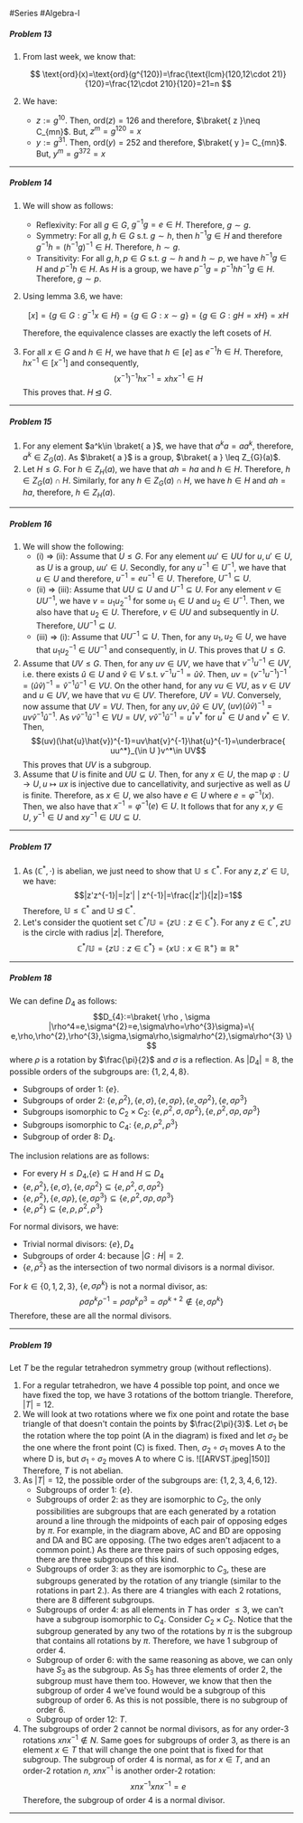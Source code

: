 #Series #Algebra-I 
##### Problem 13

1. From last week, we know that:
    
    $$ \text{ord}(x)=\text{ord}(g^{120})=\frac{\text{lcm}(120,12\cdot 21)}{120}=\frac{12\cdot 210}{120}=21=n $$

    
2. We have:
    
    - $z:=g^{10}$. Then, $\text{ord}(z)=126$ and therefore, $\braket{ z  }\neq C_{mn}$. But, $z^m=g^{120}=x$
    - $y:=g^{31}$. Then, $\text{ord}(y)=252$ and therefore, $\braket{ y  }= C_{mn}$. But, $y^m=g^{372}=x$

---

##### Problem 14

1. We will show as follows:
    
    - Reflexivity: For all $g\in G$, $g^{-1}g=e\in H$. Therefore, $g\sim g$.
    - Symmetry: For all $g,h\in G$ s.t. $g\sim h$, then $h^{-1}g\in H$ and therefore $g^{-1}h=(h^{-1}g)^{-1}\in H$. Therefore, $h\sim g$.
    - Transitivity: For all $g,h,p\in G$ s.t. $g\sim h$ and $h\sim p$, we have $h^{-1}g\in H$ and $p^{-1}h\in H$. As $H$ is a group, we have $p^{-1}g=p^{-1}hh^{-1}g\in H$. Therefore, $g\sim p$.
    
2. Using lemma 3.6, we have:
    
    $$ [x] =\{g\in G:g^{-1}x\in H\}=\{g\in G:x\sim g\}=\{g\in G:gH=xH\}=xH $$
    
    Therefore, the equivalence classes are exactly the left cosets of $H$.
    
3. For all $x\in G$ and $h\in H$, we have that $h\in [e]$ as $e^{-1}h\in H$. Therefore, $hx^{-1}\in[x^{-1}]$ and consequently, $$(x^{-1})^{-1}hx^{-1}=xhx^{-1}\in H$$ This proves that. $H\unlhd G$.

---

##### Problem 15

1. For any element $a^k\in \braket{ a  }$, we have that $a^ka=aa^k$, therefore, $a^k\in Z_{G}(a)$. As $\braket{ a  }$ is a group, $\braket{ a  } \leq Z_{G}(a)$.
2. Let $H\leq G$. For $h\in Z_{H}(a)$, we have that $ah=ha$ and $h\in H$. Therefore, $h\in Z_{G}(a)\cap H$. Similarly, for any $h\in Z_{G}(a)\cap H$, we have $h\in H$ and $ah=ha$, therefore, $h\in Z_{H}(a)$.

-----

##### Problem 16
1. We will show the following:
	- (i) => (ii): Assume that $U\leq G$. For any element $uu'\in UU$ for $u,u'\in U$, as $U$ is a group, $uu'\in U$. Secondly, for any $u^{-1}\in U^{-1}$, we have that $u\in U$ and therefore, $u^{-1}=eu^{-1}\in U$. Therefore, $U^{-1}\subseteq U$.
	- (ii) => (iii): Assume that $UU\subseteq U$ and $U^{-1}\subseteq U$. For any element $v\in UU^{-1}$, we have $v=u_{1}u_{2}^{-1}$ for some $u_{1}\in U$ and $u_{2}\in U^{-1}$. Then, we also have that $u_{2}\in U$. Therefore, $v\in UU$ and subsequently in $U$. Therefore, $UU^{-1}\subseteq U$.
	- (iii) => (i): Assume that $UU^{-1}\subseteq U$. Then, for any $u_{1},u_{2}\in U$, we have that $u_{1}u_{2}^{-1}\in UU^{-1}$ and consequently, in $U$. This proves that $U\leq G$.
2. Assume that $UV\leq G$. Then, for any $uv\in UV$, we have that $v^{-1}u^{-1}\in UV$, i.e. there exists $\hat{u}\in U$ and $\hat{v}\in V$ s.t. $v^{-1}u^{-1}=\hat{u}\hat{v}$. Then, $uv=(v^{-1}u^{-1})^{-1}=(\hat{u}\hat{v})^{-1}=\hat{v}^{-1}\hat{u}^{-1}\in VU$. On the other hand, for any $vu\in VU$, as $v\in UV$ and $u\in UV$, we have that $vu\in UV$. Therefore, $UV=VU$.
	Conversely, now assume that $UV=VU$. Then, for any $uv,\hat{u}\hat{v}\in UV$, $(uv)(\hat{u}\hat{v})^{-1}=uv\hat{v}^{-1}\hat{u}^{-1}$. As $v\hat{v}^{-1}\hat{u}^{-1}\in VU=UV$, $v\hat{v}^{-1}\hat{u}^{-1}=u^*v^*$ for $u^*\in U$ and $v^*\in V$. Then, 
	$$(uv)(\hat{u}\hat{v})^{-1}=uv\hat{v}^{-1}\hat{u}^{-1}=\underbrace{ uu^*}_{\in U  }v^*\in UV$$ 
	This proves that $UV$ is a subgroup.
3. Assume that $U$ is finite and $UU\subseteq U$. Then, for any $x\in U$, the map $\varphi:U\to U, u\mapsto ux$ is injective due to cancellativity, and surjective as well as $U$ is finite. Therefore, as $x\in U$, we also have $e\in U$ where $e=\varphi^{-1}(x)$. Then, we also have that $x^{-1}=\varphi^{-1}(e)\in U$. It follows that for any $x,y\in U$, $y^{-1}\in U$ and $x y^{-1}\in UU \subseteq U$.
---
##### Problem 17
1. As $(\mathbb{C}^*,\cdot)$ is abelian, we just need to show that $\mathbb U \leq \mathbb{C}^*$. For any $z,z'\in \mathbb U$, we have: $$|z'z^{-1}|=|z'| | z^{-1}|=\frac{|z'|}{|z|}=1$$
	Therefore, $\mathbb U \leq \mathbb{C}^*$ and $\mathbb U \unlhd \mathbb{C}^*$.
2. Let's consider the quotient set $\mathbb{C}^* / \mathbb U=\{z \mathbb U : z\in \mathbb{C}^* \}$. For any $z\in \mathbb{C}^*$, $z\mathbb U$ is the circle with radius $|z|$.  Therefore, 
	$$ \mathbb{C}^* / \mathbb U=\{z \mathbb U : z\in \mathbb{C}^* \}=\{x\mathbb U : x\in \mathbb{R}^+ \}\cong \mathbb{R}^+$$
---
##### Problem 18
We can define $D_{4}$ as follows:
$$D_{4}:=\braket{ \rho , \sigma |\rho^4=e,\sigma^{2}=e,\sigma\rho=\rho^{3}\sigma}=\{ e,\rho,\rho^{2},\rho^{3},\sigma,\sigma\rho,\sigma\rho^{2},\sigma\rho^{3} \} $$
where $\rho$ is a rotation by $\frac{\pi}{2}$  and $\sigma$ is a reflection. As $|D_{4}|=8$, the possible orders of the subgroups are: $\{ 1,2,4,8 \}$.
- Subgroups of order 1: $\{ e \}$.
- Subgroups of order 2: $\{ e,\rho^{2} \},\{ e,\sigma \},\{ e,\sigma \rho \},\{ e,\sigma \rho^{2} \},\{ e,\sigma \rho^{3} \}$
- Subgroups isomorphic to $C_{2}\times C_{2}$: $\{ e,\rho^{2},\sigma,\sigma\rho^{2} \}, \{ e,\rho^{2},\sigma\rho,\sigma\rho^{3} \}$
- Subgroups isomorphic to $C_{4}$: $\{ e,\rho,\rho^{2},\rho^{3} \}$
- Subgroup of order 8: $D_{4}$.

The inclusion relations are as follows:
- For every $H \leq D _{4}$,$\{ e \} \subseteq H$  and $H\subseteq D_{4}$
- $\{ e,\rho^{2} \},\{ e,\sigma \},\{ e,\sigma\rho^{2} \}\subseteq \{ e,\rho^{2},\sigma,\sigma\rho^{2} \}$
- $\{ e,\rho^{2} \},\{ e,\sigma\rho \},\{ e,\sigma\rho^{3} \}\subseteq \{ e,\rho^{2},\sigma\rho,\sigma\rho^{3} \}$
- $\{ e,\rho^{2} \}\subseteq \{ e,\rho,\rho^{2},\rho^{3}\}$

For normal divisors, we have:
- Trivial normal divisors: $\{ e \},D_{4}$
- Subgroups of order $4$: because $|G:H|=2$.
- $\{ e,\rho^{2} \}$ as the intersection of two normal divisors is a normal divisor.

For $k\in\{ 0,1,2,3 \}$, $\{ e, \sigma\rho^k\}$ is not a normal divisor, as:
$$\rho\sigma\rho^k\rho^{-1}=\rho\sigma\rho^k\rho^3=\sigma\rho^{k+2}\notin\{ e,\sigma\rho^k \}$$
Therefore, these are all the normal divisors.

---
##### Problem 19
Let $T$ be the regular tetrahedron symmetry group (without reflections).
1. For a regular tetrahedron, we have $4$ possible top point, and once we have fixed the top, we have 3 rotations of the bottom triangle. Therefore, $|T|=12$. 
2. We will look at two rotations where we fix one point and rotate the base triangle of that doesn't contain the points by $\frac{2\pi}{3}$. Let $\sigma_{1}$ be the rotation where the top point (A in the diagram) is fixed and let $\sigma_{2}$ be the one where the front point (C) is fixed. Then, $\sigma_{2} \circ \sigma_{1}$ moves A to the where D is, but $\sigma_{1} \circ \sigma_{2}$ moves A to where C is.
    ![[ARVST.jpeg|150]]
	Therefore, $T$ is not abelian.
3. As $|T|=12$, the possible order of the subgroups are: $\{ 1,2,3,4,6,12 \}$. 
	- Subgroups of order 1: $\{ e \}$.
	- Subgroups of order 2: as they are isomorphic to $C_{2}$, the only possibilities are subgroups that are each generated by a rotation around a line through the midpoints of each pair of opposing edges by $\pi$. For example, in the diagram above, AC and BD are opposing and DA and BC are opposing. (The two edges aren't adjacent to a common point.) As there are three pairs of such opposing edges, there are three subgroups of this kind.
	- Subgroups of order 3: as they are isomorphic to $C_{3}$, these are subgroups generated by the rotation of any triangle (similar to the rotations in part 2.). As there are 4 triangles with each 2 rotations, there are 8 different subgroups.
	- Subgroups of order 4: as all elements in $T$ has order $\leq 3$, we can't have a subgroup isomorphic to $C_{4}$. Consider $C_{2} \times C_{2}$. Notice that the subgroup generated by any two of the rotations by $\pi$ is the subgroup that contains all rotations by $\pi$. Therefore, we have 1 subgroup of order 4.
	- Subgroup of order 6: with the same reasoning as above, we can only have $S_{3}$ as the subgroup. As $S_{3}$ has three elements of order 2, the subgroup must have them too. However, we know that then the subgroup of order 4 we've found would be a subgroup of this subgroup of order 6. As this is not possible, there is no subgroup of order 6.
	- Subgroup of order 12: $T$.
4. The subgroups of order 2 cannot be normal divisors, as for any order-3 rotations $xn x^{-1}\notin N$. Same goes for subgroups of order 3, as there is an element $x\in T$ that will change the one point that is fixed for that subgroup. The subgroup of order 4 is normal, as for $x\in T$, and an order-2 rotation $n$, $xnx^{-1}$ is another order-2 rotation: $$ xnx^{-1}xnx^{-1}=e$$Therefore, the subgroup of order 4 is a normal divisor.
----